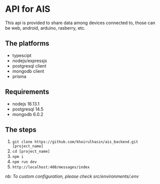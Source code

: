# API for AIS

This api is provided to share data among devices connected to, those can be web, android, arduino, rasberry, etc.

## The platforms

- typescipt
- nodejs/expressjs
- postgresql client
- mongodb client
- prisma

## Requirements

- nodejs 16.13.1
- postgresql 14.5
- mongodb 6.0.2

## The steps

1. `git clone https://github.com/khoirulhasin/ais_backend.git [project_name]`
2. `cd [project_name]`
3. `npm i`
4. `npm run dev`
5. `http://localhost:400/messages/index`

*nb: To custom configuration, please check src/environments/.env*
